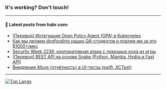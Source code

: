 ### It's working? Don't touch!

---
<!--
#### 🛠️ Technical stack:

![C++](https://img.shields.io/badge/C++-informational?logo=c%2B%2B&style=flat&logoColor=white&color=9C033A)
![Java](https://img.shields.io/badge/Java-informational?logo=java&style=flat&logoColor=white&color=007396)
![Kotlin](https://img.shields.io/badge/Kotlin-informational?logo=Kotlin&style=flat&logoColor=white&color=0095D5)
![JS](https://img.shields.io/badge/JS-informational?logo=javaScript&style=flat&logoColor=black&color=F7Df1E) <br>
![HTML5](https://img.shields.io/badge/HTML5-informational?logo=html5&style=flat&logoColor=white&color=E34F26)
![CSS3](https://img.shields.io/badge/CSS3-informational?logo=css3&style=flat&logoColor=white&color=157286)
![Sass](https://img.shields.io/badge/Saas-informational?logo=sass&style=flat&logoColor=white&color=hotpink)
![PHP](https://img.shields.io/badge/PHP-informational?logo=php&style=flat&logoColor=white&color=777BB4) <br>
![WebPAck](https://img.shields.io/badge/WebPack-informational?logo=webPack&style=flat&logoColor=white&color=FF6F00)
![Bootstrap](https://img.shields.io/badge/Bootstrap-informational?logo=Bootstrap&style=flat&logoColor=white&color=7952B3)
![MySQL](https://img.shields.io/badge/MySQL-informational?logo=MySQL&style=flat&logoColor=white&color=00f) <br>
![NodeJS](https://img.shields.io/badge/NodeJS-informational?logo=node.js&style=flat&logoColor=white&color=43853D)
![Spring](https://img.shields.io/badge/Spring-informational?logo=Spring&style=flat&logoColor=white&color=0A9EDC)
![Angular](https://img.shields.io/badge/Vue-informational?logo=vue.js&style=flat&logoColor=white&color=red)
![Git](https://img.shields.io/badge/Git-informational?logo=git&style=flat&logoColor=white&color=darkorange)

___
-->

#### 💬 Latest posts from habr.com:

<!-- BLOG-POST-LIST:START -->
- [[Перевод] Интеграция Open Policy Agent &lpar;OPA&rpar; в Kubernetes](https://habr.com/ru/post/686538/?utm_source=habrahabr&utm_medium=rss&utm_campaign=686538)
- [Как мы делаем dogfooding наших QA-студентов и платим им за это $1000+/мес](https://habr.com/ru/post/686488/?utm_source=habrahabr&utm_medium=rss&utm_campaign=686488)
- [Security Week 2236: корпоративная атака с помощью кода из игры](https://habr.com/ru/post/686468/?utm_source=habrahabr&utm_medium=rss&utm_campaign=686468)
- [[Перевод] REST API на основе Snake &lpar;Python, Mamba, Hydra и Fast API&rpar;](https://habr.com/ru/post/685302/?utm_source=habrahabr&utm_medium=rss&utm_campaign=685302)
- [Внедрение Allure &lpar;отчётность&rpar; в UI-тесты &lpar;swift, XCTest&rpar;](https://habr.com/ru/post/686448/?utm_source=habrahabr&utm_medium=rss&utm_campaign=686448)
<!-- BLOG-POST-LIST:END -->

---

[![Top Langs](https://github-readme-stats.vercel.app/api/top-langs/?username=zloylis&layout=compact&hide_border=true&theme=dracula)](https://github.com/zloylis)
